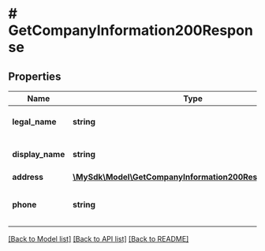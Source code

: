 # # GetCompanyInformation200Response

## Properties

Name | Type | Description | Notes
------------ | ------------- | ------------- | -------------
**legal_name** | **string** | The legal name of the company | [optional]
**display_name** | **string** | The display name of the company | [optional]
**address** | [**\MySdk\Model\GetCompanyInformation200ResponseAddress**](GetCompanyInformation200ResponseAddress.md) |  | [optional]
**phone** | **string** | The phone number of the company | [optional]

[[Back to Model list]](../../README.md#models) [[Back to API list]](../../README.md#endpoints) [[Back to README]](../../README.md)
